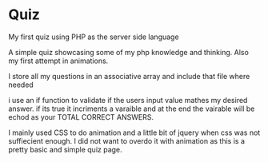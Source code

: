 # Quiz
My first quiz using PHP as the server side language


A simple quiz showcasing some of my php knowledge and thinking.  Also my first attempt in animations.  

I store all my questions in an associative array and include that file where needed

i use an if function to validate if the users input value mathes my desired answer.  if its true it incriments a varaible and at the end the vairable will be echod as your TOTAL CORRECT ANSWERS. 

I mainly used CSS to do animation and a little bit of jquery when css was not suffiecient enough. I did not want to overdo it with animation as this is a pretty basic and simple quiz page.  